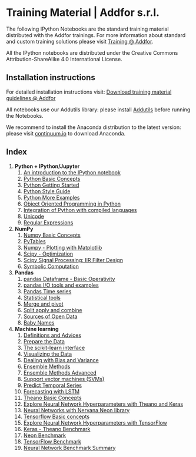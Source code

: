 # Training Material | Addfor s.r.l.

The following IPython Notebooks are the standard training material distributed with the Addfor trainings. For more information about standard and custom training solutions please visit [Training @ Addfor](http://www.add-for.com/solutions/training/).

All the IPython notebooks are distributed under the Creative Commons Attribution-ShareAlike 4.0 International License.

## Installation instructions

For detailed installation instructions visit: [Download training material guidelines @ Addfor](http://www.add-for.com/solutions/training/)

All notebooks use our Addutils library: please install [Addutils](https://dl.dropboxusercontent.com/u/3172021/Addutils.zip) before running the Notebooks.

We recommend to install the Anaconda distribution to the latest version: please visit [continuum.io](https://www.continuum.io/downloads) to download Anaconda.

## Index

1. **Python + IPython/Jupyter**
    1. [An introduction to the IPython notebook](http://nbviewer.ipython.org/github/addfor/tutorials/blob/master/python-ipython/py01v04_ipython_notebook_introduction.ipynb)
    1. [Python Basic Concepts](http://nbviewer.ipython.org/github/addfor/tutorials/blob/master/python-ipython/py02v04_python_basics.ipynb)
    1. [Python Getting Started](http://nbviewer.ipython.org/github/addfor/tutorials/blob/master/python-ipython/py03v04_python_getting_started.ipynb)
    1. [Python Style Guide](http://nbviewer.ipython.org/github/addfor/tutorials/blob/master/python-ipython/py04v04_python_style_guide.ipynb)
    1. [Python More Examples](http://nbviewer.ipython.org/github/addfor/tutorials/blob/master/python-ipython/py05v04_python_more_examples.ipynb)
    1. [Object Oriented Programming in Python](http://nbviewer.ipython.org/github/addfor/tutorials/blob/master/python-ipython/py06v04_python_object_oriented.ipynb)
    1. [Integration of Python with compiled languages](http://nbviewer.ipython.org/github/addfor/tutorials/blob/master/python-ipython/py07v04_python_speed-up_with_C.ipynb)
    1. [Unicode](http://nbviewer.ipython.org/github/addfor/tutorials/blob/master/python-ipython/py08v04_Unicode.ipynb)
    1. [Regular Expressions](http://nbviewer.ipython.org/github/addfor/tutorials/blob/master/python-ipython/py09v04_python_regular_expressions.ipynb)
1. **NumPy**
    1. [Numpy Basic Concepts](http://nbviewer.ipython.org/github/addfor/tutorials/blob/master/numpy/np01v04_numpy_basics.ipynb)
    1. [PyTables](http://nbviewer.ipython.org/github/addfor/tutorials/blob/master/numpy/np02v04_numpy_PyTables.ipynb)
    1. [Numpy - Plotting with Matplotlib](http://nbviewer.ipython.org/github/addfor/tutorials/blob/master/numpy/np03v04_numpy_plotting.ipynb)
    1. [Scipy - Optimization](http://nbviewer.ipython.org/github/addfor/tutorials/blob/master/numpy/np04v04_scipy_optimization.ipynb)
    1. [Scipy Signal Processing: IIR Filter Design](http://nbviewer.ipython.org/github/addfor/tutorials/blob/master/numpy/np05v04_scipy_sig_processing_IIRfilter_design.ipynb)
    1. [Symbolic Computation](http://nbviewer.ipython.org/github/addfor/tutorials/blob/master/numpy/np06v04_Symbolic_Computation.ipynb)
1. **Pandas**
    1. [pandas Dataframe - Basic Operativity](http://nbviewer.ipython.org/github/addfor/tutorials/blob/master/pandas/pd01v04_basic_data_operativity.ipynb)
    1. [pandas I/O tools and examples](http://nbviewer.ipython.org/github/addfor/tutorials/blob/master/pandas/pd02v04_input_output.ipynb)
    1. [Pandas Time series](http://nbviewer.ipython.org/github/addfor/tutorials/blob/master/pandas/pd03v04_time_series.ipynb)
    1. [Statistical tools](http://nbviewer.ipython.org/github/addfor/tutorials/blob/master/pandas/pd04v04_statistical_tools.ipynb)
    1. [Merge and pivot](http://nbviewer.ipython.org/github/addfor/tutorials/blob/master/pandas/pd05v04_data_organization.ipynb)
    1. [Split apply and combine](http://nbviewer.ipython.org/github/addfor/tutorials/blob/master/pandas/pd06v04_advanced_data_management.ipynb)
    1. [Sources of Open Data](http://nbviewer.ipython.org/github/addfor/tutorials/blob/master/pandas/pd07v04_open_data.ipynb)
    1. [Baby Names](http://nbviewer.ipython.org/github/addfor/tutorials/blob/master/pandas/pd08v04_babynames.ipynb)
1. **Machine learning**
    1. [Definitions and Advices](http://nbviewer.ipython.org/github/addfor/tutorials/blob/master/machine_learning/ml00v04_definitions.ipynb)
    1. [Prepare the Data](http://nbviewer.ipython.org/github/addfor/tutorials/blob/master/machine_learning/ml01v04_prepare_the_data.ipynb)
    1. [The scikit-learn interface](http://nbviewer.ipython.org/github/addfor/tutorials/blob/master/machine_learning/ml02v04_the_scikit-learn_interface.ipynb)
    1. [Visualizing the Data](http://nbviewer.ipython.org/github/addfor/tutorials/blob/master/machine_learning/ml03v04_visualizing_the_data.ipynb)
    1. [Dealing with Bias and Variance](http://nbviewer.ipython.org/github/addfor/tutorials/blob/master/machine_learning/ml04v04_dealing_with_bias_and_variance.ipynb)
    1. [Ensemble Methods](http://nbviewer.ipython.org/github/addfor/tutorials/blob/master/machine_learning/ml05v04_ensemble_methods.ipynb)
    1. [Ensemble Methods Advanced](http://nbviewer.ipython.org/github/addfor/tutorials/blob/master/machine_learning/ml06v04_ensemble_methods_advanced.ipynb)
    1. [Support vector machines (SVMs)](http://nbviewer.ipython.org/github/addfor/tutorials/blob/master/machine_learning/ml13v04_support_vector_machines.ipynb)
    1. [Predict Temporal Series](http://nbviewer.ipython.org/github/addfor/tutorials/blob/master/machine_learning/ml15v04_predict_temporal_series.ipynb)
    1. [Forecasting with LSTM](http://nbviewer.jupyter.org/github/addfor/tutorials/blob/master/machine_learning/ml16v04_forecasting_with_LSTM.ipynb)
    1. [Theano Basic Concepts](http://nbviewer.ipython.org/github/addfor/tutorials/blob/master/machine_learning/ml20v04_theano_basics.ipynb)
    1. [Explore Neural Network Hyperparameters with Theano and Keras](http://nbviewer.ipython.org/github/addfor/tutorials/blob/master/machine_learning/ml21v04_theano_NN_explore_hyperparameters.ipynb)
    1. [Neural Networks with Nervana Neon library](http://nbviewer.ipython.org/github/addfor/tutorials/blob/master/machine_learning/ml23v04_neon_NN_basics_and_hyperparameters-py27.ipynb)
    1. [Tensorflow Basic concepts](http://nbviewer.ipython.org/github/addfor/tutorials/blob/master/machine_learning/ml25v04_tensorflow_basics.ipynb)
    1. [Explore Neural Network Hyperparameters with TensorFlow](http://nbviewer.ipython.org/github/addfor/tutorials/blob/master/machine_learning/ml26v04_tensorflow_NN_explore_hyperparameters.ipynb)
    1. [Keras - Theano Benchmark](http://nbviewer.ipython.org/github/addfor/tutorials/blob/master/machine_learning/ml30v04_Keras_NN_test.ipynb)
    1. [Neon Benchmark](http://nbviewer.ipython.org/github/addfor/tutorials/blob/master/machine_learning/ml31v04_Neon_NN_test-py27.ipynb)
    1. [TensorFlow Benchmark](http://nbviewer.ipython.org/github/addfor/tutorials/blob/master/machine_learning/ml32v04_TensorFlow_NN_test.ipynb)
    1. [Neural Network Benchmark Summary](http://nbviewer.ipython.org/github/addfor/tutorials/blob/master/machine_learning/ml33v04_NN_benchmark.ipynb)